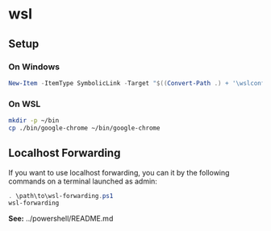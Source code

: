 # wsl

## Setup

### On Windows

```powershell
New-Item -ItemType SymbolicLink -Target "$((Convert-Path .) + '\wslconfig.ini')" -Path $($HOME + "\.wslconfig")
```

### On WSL

```sh
mkdir -p ~/bin
cp ./bin/google-chrome ~/bin/google-chrome
```

## Localhost Forwarding

If you want to use localhost forwarding, you can it by the following commands on a terminal launched as admin:

```ps1
. \path\to\wsl-forwarding.ps1
wsl-forwarding
```

**See:** ../powershell/README.md
